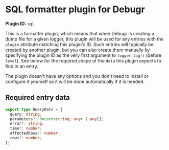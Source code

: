 SQL formatter plugin for Debugr
=====================================================

**Plugin ID:** `sql`

This is a formatter plugin, which means that when Debugr is creating
a dump file for a given logger, this plugin will be used for any entries
with the `plugin` attribute matching this plugin's ID. Such entries
will typically be created by another plugin, but you can also create them
manually by specifying the plugin ID as the very first argument to `logger.log()`
(before `level`). See below for the required shape of the `data` this
plugin expects to find in an entry.

The plugin doesn't have any options and you don't need to install or
configure it yourself as it will be done automatically if it is needed.

## Required entry data

```typescript
export type QueryData = {
  query: string;
  parameters?: Record<string, any> | any[];
  error?: string;
  time?: number;
  affectedRows?: number;
  rows?: number;
};
```
